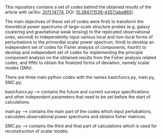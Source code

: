 This repository contains a set of codes behind the obtained results of the article with (arXiv: [2011.14774](https://arxiv.org/abs/2011.14774), DOI: [10.3847/1538-4357/abe865](https://iopscience.iop.org/article/10.3847/1538-4357/abe865)). 

The main objectives of these set of codes were first) to transform the theoretical power spectrums of large-scale structure probes (e.g. galaxy clustering and gravitational weak lensing) to the replicated observational ones, second) to independently input various local and non-local forms of perturbations to the primordial scalar power spectrum, third) to develop an independent set of codes for Fisher analysis of components, fourth) to develop and independent set of codes for implementing the principle component analysis on the obtained results from the Fisher analysis related codes, and fifth) to obtain the finalized forms of deviation, namely scalar modes (SMs).

There are three main python codes with the names basicfuncs.py, main.py, SMC.py;

basicfuncs.py --> contains the future and current surveys specifications and other independent parameters that need to be set before the start of calculations.

main.py --> contains the main part of the codes which input pertubations, calculates observational power spectrums and obtains fisher matrices.

SMC.py --> contains the third and final part of calculations which is used for reconstruction of scalar modes.
